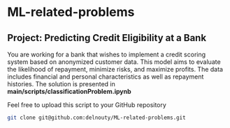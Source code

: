 # ML-related-problems
## Project: Predicting Credit Eligibility at a Bank
You are working for a bank that wishes to implement a credit scoring system based on anonymized customer data. 
This model aims to evaluate the likelihood of repayment, minimize risks, and maximize profits. 
The data includes financial and personal characteristics as well as repayment histories.
The solution is presented in **main/scripts/classificationProblem.ipynb**

Feel free to upload this script to your GitHub repository
```bash
git clone git@github.com:delnouty/ML-related-problems.git
```
